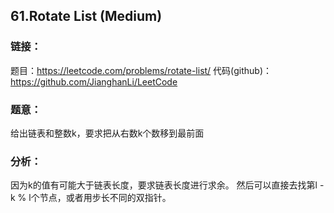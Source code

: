 ## 61.Rotate List (Medium)

### **链接**：
题目：https://leetcode.com/problems/rotate-list/
代码(github)：https://github.com/JianghanLi/LeetCode

### **题意**：
给出链表和整数k，要求把从右数k个数移到最前面

### **分析**：
因为k的值有可能大于链表长度，要求链表长度进行求余。
然后可以直接去找第l - k % l个节点，或者用步长不同的双指针。